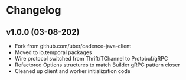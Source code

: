 # Changelog

## v1.0.0 (03-08-202)
- Fork from github.com/uber/cadence-java-client
- Moved to io.temporal packages
- Wire protocol switched from Thrift/TChannel to Protobuf/gRPC
- Refactored Options structures to match Builder gRPC pattern closer
- Cleaned up client and worker initialization code
